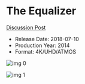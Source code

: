 # The Equalizer

[Discussion Post](https://www.avsforum.com/threads/bass-eq-for-filtered-movies.2995212/post-56771596)

* Release Date: 2018-07-10
* Production Year: 2014
* Format: 4K/UHD/ATMOS

![img 0](https://fanart.tv/fanart/movies/156022/moviethumb/the-equalizer-548bf4f1a99db.jpg)

![img 1](https://i.imgur.com/5ND9PzF.png)

